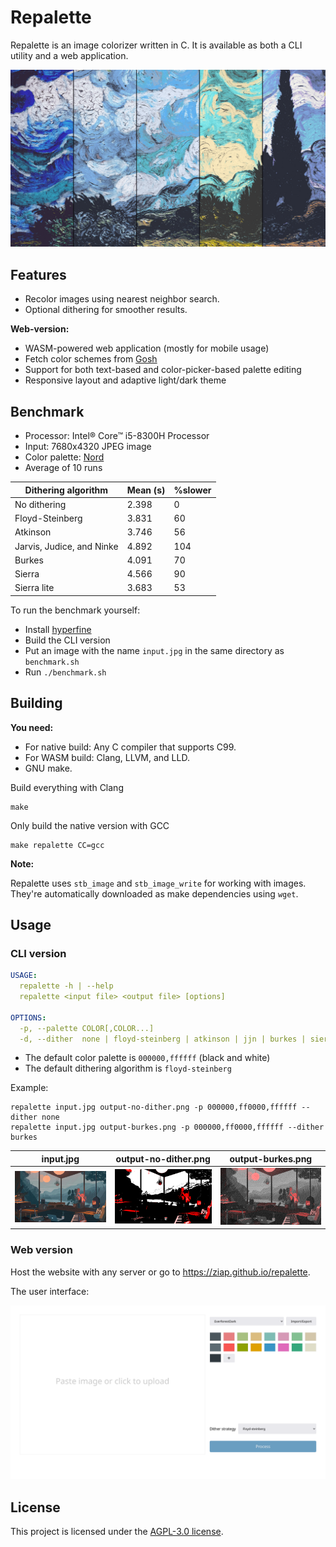# Repalette

Repalette is an image colorizer written in C. It is available as both a CLI
utility and a web application.

![](logo.png)

## Features

- Recolor images using nearest neighbor search.
- Optional dithering for smoother results.

**Web-version:**

- WASM-powered web application (mostly for mobile usage)
- Fetch color schemes from [Gosh](https://gogh-co.github.io/Gogh/)
- Support for both text-based and color-picker-based palette editing
- Responsive layout and adaptive light/dark theme

## Benchmark

- Processor: Intel® Core™ i5-8300H Processor
- Input: 7680x4320 JPEG image
- Color palette: [Nord](http://nordtheme.com/)
- Average of 10 runs

| Dithering algorithm       | Mean (s) | %slower |
| ------------------------- | -------- | ------- |
| No dithering              | 2.398    | 0       |
| Floyd-Steinberg           | 3.831    | 60      |
| Atkinson                  | 3.746    | 56      |
| Jarvis, Judice, and Ninke | 4.892    | 104     |
| Burkes                    | 4.091    | 70      |
| Sierra                    | 4.566    | 90      |
| Sierra lite               | 3.683    | 53      |

To run the benchmark yourself:

- Install [hyperfine](https://github.com/sharkdp/hyperfine)
- Build the CLI version
- Put an image with the name `input.jpg` in the same directory as `benchmark.sh`
- Run `./benchmark.sh`

## Building

**You need:**

- For native build: Any C compiler that supports C99.
- For WASM build: Clang, LLVM, and LLD.
- GNU make.

Build everything with Clang

```
make
```

Only build the native version with GCC

```
make repalette CC=gcc
```

**Note:**

Repalette uses `stb_image` and `stb_image_write` for working with images.
They're automatically downloaded as make dependencies using `wget`.

## Usage

### CLI version

```yaml
USAGE:
  repalette -h | --help
  repalette <input file> <output file> [options]

OPTIONS:
  -p, --palette COLOR[,COLOR...]
  -d, --dither  none | floyd-steinberg | atkinson | jjn | burkes | sierra | sierra-lite
```

- The default color palette is `000000,ffffff` (black and white)
- The default dithering algorithm is `floyd-steinberg`

Example:

```
repalette input.jpg output-no-dither.png -p 000000,ff0000,ffffff --dither none
repalette input.jpg output-burkes.png -p 000000,ff0000,ffffff --dither burkes
```

| input.jpg          | output-no-dither.png          | output-burkes.png          |
| ------------------ | ----------------------------- | -------------------------- |
| ![](img/input.jpg) | ![](img/output-no-dither.png) | ![](img/output-burkes.png) |

### Web version

Host the website with any server or go to <https://ziap.github.io/repalette>.

The user interface:

![](img/web-ui.png)

## License

This project is licensed under the [AGPL-3.0 license](LICENSE).
